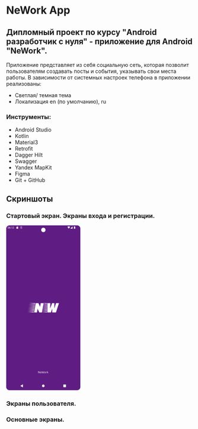 # NeWork App

## Дипломный проект по курсу "Android разработчик с нуля" - приложение для Android "NeWork".

Приложение представляет из себя социальную сеть, которая позволит пользователям создавать посты и события, указывать свои места работы.
В зависимости от системных настроек телефона в приложении реализованы:
* Светлая/ темная тема
* Локализация en (по умолчанию), ru

### Инструменты:
* Android Studio
* Kotlin
* Material3
* Retrofit
* Dagger Hilt
* Swagger
* Yandex MapKit
* Figma
* Git + GitHub

## Скриншоты

### Стартовый экран. Экраны входа и регистрации.
<img src="./.github/screenshots/start.png" width="200" />

### Экраны пользователя.


### Основные экраны.
